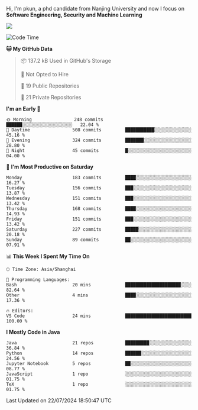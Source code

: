 Hi, I'm pkun, a phd candidate from Nanjing University and now I focus on **Software Engineering, Security and Machine Learning**

<!--![GitHub Snake Light](https://github.com/pppppkun/pppppkun/blob/output/github-snake.svg#gh-light-mode-only)-->
<!--![GitHub Snake dark](https://github.com/pppppkun/pppppkun/blob/output/github-snake-dark.svg#gh-dark-mode-only)-->

![](https://komarev.com/ghpvc/?username=pppppkun)
<!--START_SECTION:waka-->
![Code Time](http://img.shields.io/badge/Code%20Time-2%2C010%20hrs%2023%20mins-blue)

**🐱 My GitHub Data** 

> 📦 137.2 kB Used in GitHub's Storage 
 > 
> 🚫 Not Opted to Hire
 > 
> 📜 19 Public Repositories 
 > 
> 🔑 21 Private Repositories 
 > 
**I'm an Early 🐤** 

```text
🌞 Morning                248 commits         ██████░░░░░░░░░░░░░░░░░░░   22.04 % 
🌆 Daytime                508 commits         ███████████░░░░░░░░░░░░░░   45.16 % 
🌃 Evening                324 commits         ███████░░░░░░░░░░░░░░░░░░   28.80 % 
🌙 Night                  45 commits          █░░░░░░░░░░░░░░░░░░░░░░░░   04.00 % 
```
📅 **I'm Most Productive on Saturday** 

```text
Monday                   183 commits         ████░░░░░░░░░░░░░░░░░░░░░   16.27 % 
Tuesday                  156 commits         ███░░░░░░░░░░░░░░░░░░░░░░   13.87 % 
Wednesday                151 commits         ███░░░░░░░░░░░░░░░░░░░░░░   13.42 % 
Thursday                 168 commits         ████░░░░░░░░░░░░░░░░░░░░░   14.93 % 
Friday                   151 commits         ███░░░░░░░░░░░░░░░░░░░░░░   13.42 % 
Saturday                 227 commits         █████░░░░░░░░░░░░░░░░░░░░   20.18 % 
Sunday                   89 commits          ██░░░░░░░░░░░░░░░░░░░░░░░   07.91 % 
```


📊 **This Week I Spent My Time On** 

```text
🕑︎ Time Zone: Asia/Shanghai

💬 Programming Languages: 
Bash                     20 mins             █████████████████████░░░░   82.64 % 
Other                    4 mins              ████░░░░░░░░░░░░░░░░░░░░░   17.36 % 

🔥 Editors: 
VS Code                  24 mins             █████████████████████████   100.00 % 
```

**I Mostly Code in Java** 

```text
Java                     21 repos            █████████░░░░░░░░░░░░░░░░   36.84 % 
Python                   14 repos            ██████░░░░░░░░░░░░░░░░░░░   24.56 % 
Jupyter Notebook         5 repos             ██░░░░░░░░░░░░░░░░░░░░░░░   08.77 % 
JavaScript               1 repo              ░░░░░░░░░░░░░░░░░░░░░░░░░   01.75 % 
TeX                      1 repo              ░░░░░░░░░░░░░░░░░░░░░░░░░   01.75 % 
```




 Last Updated on 22/07/2024 18:50:47 UTC
<!--END_SECTION:waka-->
